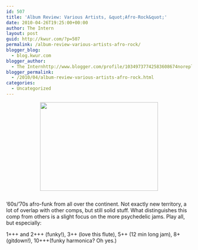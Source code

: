 ```yaml
---
id: 507
title: 'Album Review: Various Artists, &quot;Afro-Rock&quot;'
date: 2010-04-26T19:25:00+00:00
author: The Intern
layout: post
guid: http://kwur.com/?p=507
permalink: /album-review-various-artists-afro-rock/
blogger_blog:
  - blog.kwur.com
blogger_author:
  - The Internhttp://www.blogger.com/profile/10349737742583608674noreply@blogger.com
blogger_permalink:
  - /2010/04/album-review-various-artists-afro-rock.html
categories:
  - Uncategorized
---
```

<div class="pf-content">
  <p>
    <a onblur="try {parent.deselectBloggerImageGracefully();} catch(e) {}" href="http://www.kwur.com/blog/uploaded_images/800px-HKU_Stephen_Hui_Museum_Rock_Exhibits_from_South_Africa-760172.JPG"><img style="display:block; margin:0px auto 10px; text-align:center;cursor:pointer; cursor:hand;width: 320px; height: 240px;" src="http://www.kwur.com/blog/uploaded_images/800px-HKU_Stephen_Hui_Museum_Rock_Exhibits_from_South_Africa-760169.JPG" border="0" alt="" /></a><br />&#8217;60s/&#8217;70s afro-funk from all over the continent. Not exactly new territory, a lot of overlap with other comps, but still solid stuff. What distinguishes this comp from others is a slight focus on the more psychedelic jams. Play all, but especially:
  </p>
  
  <p>
    1+++ and 2+++ (funky!), 3++ (love this flute), 5++ (12 min long jam), 8+(gitdown!), 10+++(funky harmonica? Oh yes.)
  </p>
</div>